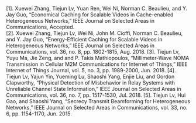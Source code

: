 [1].	Xuewei Zhang, Tiejun Lv, Yuan Ren, Wei Ni, Norman C. Beaulieu, and Y. Jay Guo, “Economical Caching for Scalable Videos in Cache-enabled Heterogeneous Networks,” IEEE Journal on Selected Areas in Communications, Accepted.<br/>
[2].	Xuewei Zhang, Tiejun Lv, Wei Ni, John M. Cioffi, Norman C. Beaulieu, and Y. Jay Guo, “Energy-Efficient Caching for Scalable Videos in Heterogeneous Networks,” IEEE Journal on Selected Areas in Communications, vol. 36, no. 8, pp. 1802-1815, Aug. 2018.
[3].	Tiejun Lv, Yuyu Ma, Jie Zeng, and and P. Takis Mathiopoulos, “Millimeter-Wave NOMA Transmission in Cellular M2M Communications for Internet of Things,” IEEE Internet of Things Journal, vol. 5, no. 3, pp. 1989-2000, Jun. 2018.
[4].	Tiejun Lv, Yajun Yin, Yueming Lu, Shaoshi Yang, Enjie Liu, and Gordon Clapworthy, “Physical Detection of Misbehavior in Relay Systems with Unreliable Channel State Information,” IEEE Journal on Selected Areas in Communications, vol. 36, no. 7, pp. 1517-1530, Jul. 2018.
[5].	Tiejun Lv, Hui Gao, and Shaoshi Yang, “Secrecy Transmit Beamforming for Heterogeneous Networks,” IEEE Journal on Selected Areas in Communications, vol. 33, no. 6, pp. 1154-1170, Jun. 2015.
